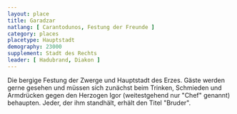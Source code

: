 ```yaml
---
layout: place
title: Garadzar
natlang: [ Carantodunos, Festung der Freunde ]
category: places
placetype: Hauptstadt
demography: 23000
supplement: Stadt des Rechts
leader: [ Hadubrand, Diakon ]
---
```


Die bergige Festung der Zwerge und Hauptstadt des Erzes. Gäste werden gerne gesehen und müssen sich zunächst beim
Trinken, Schmieden und Armdrücken gegen den Herzogen Igor (weitestgehend nur "Chef" genannt) behaupten. Jeder, der ihm
standhält, erhält den Titel "Bruder".

<!--more-->
